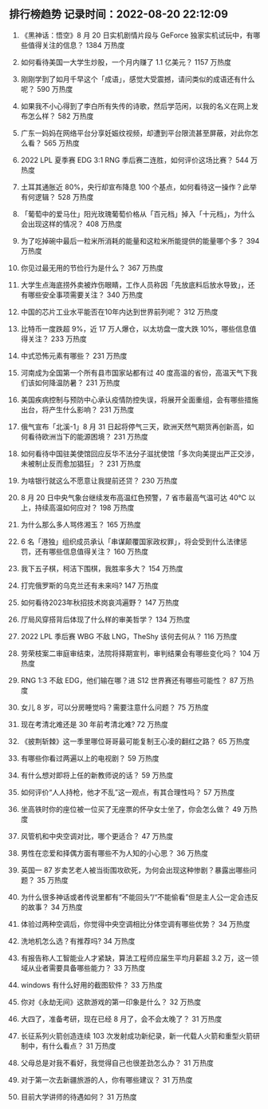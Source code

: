 
## 排行榜趋势 记录时间：2022-08-20 22:12:09
  
  1. 《黑神话：悟空》8 月 20 日实机剧情片段与 GeForce 独家实机试玩中，有哪些值得关注的信息？ 1384 万热度
    
  2. 如何看待美国一大学生炒股，一个月内赚了 1.1 亿美元？ 1157 万热度
    
  3. 刚刚学到了如月千早这个「成语」，感觉大受震撼，请问类似的成语还有什么呢？ 590 万热度
    
  4. 如果我不小心得到了李白所有失传的诗歌，然后学范闲，以我的名义在网上发布怎么样？ 582 万热度
    
  5. 广东一妈妈在网络平台分享妊娠纹视频，却遭到平台限流甚至屏蔽，对此你怎么看？ 565 万热度
    
  6. 2022 LPL 夏季赛 EDG 3:1 RNG 季后赛二连胜，如何评价这场比赛？ 544 万热度
    
  7. 土耳其通胀近 80%，央行却宣布降息 100 个基点，如何看待这一操作？此举有何逻辑？ 528 万热度
    
  8. 「葡萄中的爱马仕」阳光玫瑰葡萄价格从「百元档」掉入「十元档」，为什么会出现这样的情况？ 408 万热度
    
  9. 为了吃掉碗中最后一粒米所消耗的能量和这粒米所能提供的能量哪个多？ 394 万热度
    
  10. 你见过最无用的节俭行为是什么？ 367 万热度
    
  11. 大学生点海底捞外卖被炸伤眼睛，工作人员称因「先放底料后放水导致」，还有哪些安全事项需要关注？ 340 万热度
    
  12. 中国的芯片工业水平能否在10年内达到世界前列呢？ 312 万热度
    
  13. 比特币一度跌超 9%，近 17 万人爆仓，以太坊盘一度大跌 10%，哪些信息值得关注？ 233 万热度
    
  14. 中式恐怖元素有哪些？ 231 万热度
    
  15. 河南成为全国第一个所有县市国家站都有过 40 度高温的省份，高温天气下我们该如何降温防暑？ 231 万热度
    
  16. 美国疾病控制与预防中心承认疫情防控失误，将展开全面重组，会有哪些措施出台，将产生什么影响？ 231 万热度
    
  17. 俄气宣布「北溪-1」8 月 31 日起将停气三天，欧洲天然气期货再创新高，如何看待欧洲当下的能源困境？ 231 万热度
    
  18. 如何看待中国驻美使馆回应反华不法分子滋扰使馆「多次向美提出严正交涉，未被制止反而愈加猖狂」？ 231 万热度
    
  19. 为啥银行就这么不愿意让我提前还贷？ 230 万热度
    
  20. 8 月 20 日中央气象台继续发布高温红色预警，7 省市最高气温可达 40℃ 以上，持续高温如何应对？ 198 万热度
    
  21. 为什么那么多人骂佟湘玉？ 165 万热度
    
  22. 6 名「港独」组织成员承认「串谋颠覆国家政权罪」，将会受到什么法律惩罚，还有哪些信息值得关注？ 160 万热度
    
  23. 我下五子棋，柯洁下围棋，我胜率多大？ 154 万热度
    
  24. 打完俄罗斯的乌克兰还有未来吗? 147 万热度
    
  25. 如何看待2023年秋招技术岗哀鸿遍野？ 147 万热度
    
  26. 厅局风穿搭背后体现了什么样的审美哲学？ 134 万热度
    
  27. 2022 LPL 季后赛 WBG 不敌 LNG，TheShy 该何去何从？ 116 万热度
    
  28. 劳荣枝案二审庭审结束，法院将择期宣判，审判结果会有哪些变化吗？ 104 万热度
    
  29. RNG 1:3 不敌 EDG，他们输在哪？进 S12 世界赛还有哪些可能性？ 87 万热度
    
  30. 女儿 8 岁，可以分房睡觉吗？需要注意什么问题？ 75 万热度
    
  31. 现在考清北难还是 30 年前考清北难? 72 万热度
    
  32. 《披荆斩棘》这一季里哪位哥哥最可能复制王心凌的翻红之路？ 65 万热度
    
  33. 有哪些你看过两遍以上的电视剧？ 59 万热度
    
  34. 有什么想对即将上任的新教师说的话？ 59 万热度
    
  35. 如何评价“人人持枪，他才不乱”这一观点，有其合理性吗？ 57 万热度
    
  36. 坐高铁时你的座位被一位买了无座票的怀孕女士坐了，你会怎么做？ 49 万热度
    
  37. 风管机和中央空调对比，哪个更适合？ 47 万热度
    
  38. 男性在恋爱和择偶方面有哪些不为人知的小心思？ 36 万热度
    
  39. 英国一 87 岁卖艺老人被当街围攻砍死，为何会出现这种惨剧？暴露出哪些问题？ 35 万热度
    
  40. 为什么很多神话或者传说里都有“不能回头”/“不能偷看”但是主人公一定会违反的故事？ 34 万热度
    
  41. 体验过两种空调后，你觉得中央空调相比分体空调有哪些优势？ 34 万热度
    
  42. 洗地机怎么选？有推荐吗? 34 万热度
    
  43. 有报告称人工智能业人才紧缺，算法工程师应届生平均月薪超 3.2 万，这一领域从业者需要具备哪些能力？ 33 万热度
    
  44. windows 有什么好用的截图软件？ 33 万热度
    
  45. 你对《永劫无间》这款游戏的第一印象是什么？ 32 万热度
    
  46. 大四了，准备考研，现在已经 8 月了，会不会太晚了？ 31 万热度
    
  47. 长征系列火箭创造连续 103 次发射成功新纪录，新一代载人火箭和重型火箭研制中，有什么看点？ 31 万热度
    
  48. 父母总是对我不看好，我觉得自己也很差劲怎么办？ 31 万热度
    
  49. 对于第一次去新疆旅游的人，你有哪些建议？ 31 万热度
    
  50. 目前大学讲师的待遇如何？ 31 万热度
    